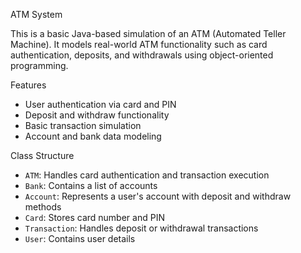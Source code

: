  ATM System

This is a basic Java-based simulation of an ATM (Automated Teller Machine). It models real-world ATM functionality such as card authentication, deposits, and withdrawals using object-oriented programming.

 Features

- User authentication via card and PIN
- Deposit and withdraw functionality
- Basic transaction simulation
- Account and bank data modeling

Class Structure

- `ATM`: Handles card authentication and transaction execution
- `Bank`: Contains a list of accounts
- `Account`: Represents a user's account with deposit and withdraw methods
- `Card`: Stores card number and PIN
- `Transaction`: Handles deposit or withdrawal transactions
- `User`: Contains user details